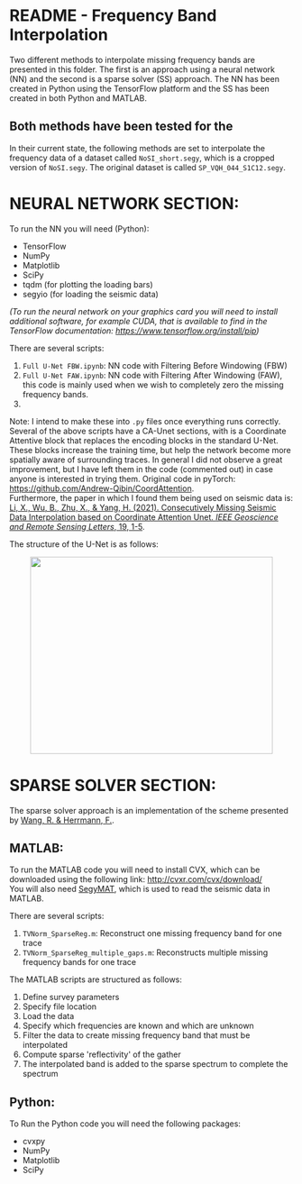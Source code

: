# README - Frequency Band Interpolation

Two different methods to interpolate missing frequency bands are presented in this folder. The first is an approach using a neural network (NN) and the second is a sparse solver (SS) approach. The NN has been created in Python using the TensorFlow platform and the SS has been created in both Python and MATLAB.  

Both methods have been tested for the 
---

In their current state, the following methods are set to interpolate the frequency data of a dataset called `NoSI_short.segy`, which is a cropped version of `NoSI.segy`. The original dataset is called `SP_VQH_044_S1C12.segy`.

# NEURAL NETWORK SECTION:

To run the NN you will need (Python):
- TensorFlow
- NumPy
- Matplotlib
- SciPy
- tqdm (for plotting the loading bars)
- segyio (for loading the seismic data)

_(To run the neural network on your graphics card you will need to install additional software, for example CUDA, that is available to find in the TensorFlow documentation: https://www.tensorflow.org/install/pip)_

There are several scripts:
1. `Full U-Net FBW.ipynb`: NN code with Filtering Before Windowing (FBW)
2. `Full U-Net FAW.ipynb`: NN code with Filtering After Windowing (FAW), this code is mainly used when we wish to completely zero the missing frequency bands.
3. 

Note: I intend to make these into `.py` files once everything runs correctly.  
Several of the above scripts have a CA-Unet sections, with is a Coordinate Attentive block that replaces the encoding blocks in the standard U-Net. These blocks increase the training time, but help the network become more spatially aware of surrounding traces. In general I did not observe a great improvement, but I have left them in the code (commented out) in case anyone is interested in trying them. Original code in pyTorch: https://github.com/Andrew-Qibin/CoordAttention.  
Furthermore, the paper in which I found them being used on seismic data is: [Li, X., Wu, B., Zhu, X., & Yang, H. (2021). Consecutively Missing Seismic Data Interpolation based on Coordinate Attention Unet. _IEEE Geoscience and Remote Sensing Letters_, 19, 1-5](https://ieeexplore.ieee.org/document/9615194).

The structure of the U-Net is as follows:  
<p align="center">
  <img 
    width="430"
    height="350"
    src="https://user-images.githubusercontent.com/93287046/169788922-bc895f53-c690-4836-9a4d-a4ad10a5b287.png"
  >
</p>


# SPARSE SOLVER SECTION:
The sparse solver approach is an implementation of the scheme presented by [Wang, R. & Herrmann, F.](https://doi.org/10.1190/segam2016-13879674.1).  
## MATLAB:
To run the MATLAB code you will need to install CVX, which can be downloaded using the following link: 
http://cvxr.com/cvx/download/  
You will also need [SegyMAT](http://segymat.sourceforge.net/), which is used to read the seismic data in MATLAB.

There are several scripts:
1. `TVNorm_SparseReg.m`: Reconstruct one missing frequency band for one trace
2. `TVNorm_SparseReg_multiple_gaps.m`: Reconstructs multiple missing frequency bands for one trace

The MATLAB scripts are structured as follows:
1. Define survey parameters
2. Specify file location
3. Load the data
4. Specify which frequencies are known and which are unknown
5. Filter the data to create missing frequency band that must be interpolated
6. Compute sparse 'reflectivity' of the gather
7. The interpolated band is added to the sparse spectrum to complete the spectrum


## Python:
To Run the Python code you will need the following packages:
- cvxpy
- NumPy
- Matplotlib
- SciPy


